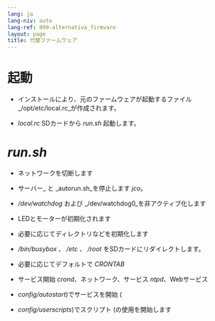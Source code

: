 ```yaml
---
lang: ja
lang-niv: auto
lang-ref: 099-alternativa_firmvaro
layout: page
title: 代替ファームウェア
---
```


# 起動

* インストールにより、元のファームウェアが起動するファイル _/opt/etc/local.rc_が作成されます。


* _local.rc_ SDカードから _run.sh_ 起動します。



# _run.sh_

  * ネットワークを切断します


  * サーバー_ と _autorun.sh_を停止します _jco_。


  *  _/dev/watchdog_ および _/dev/watchdog0_を非アクティブ化します


  * LEDとモーターが初期化されます


  * 必要に応じてディレクトリなどを初期化します


  *  _/bin/busybox_ 、 _/etc_ 、 _/root_ をSDカードにリダイレクトします。


  * 必要に応じてデフォルトで _CRONTAB_ 


  * サービス開始 _crond_、ネットワーク、サービス _ntpd_、Webサービス


  *  _config/autostart_)でサービスを開始 (


  *  _config/userscripts_)でスクリプト (の使用を開始します


